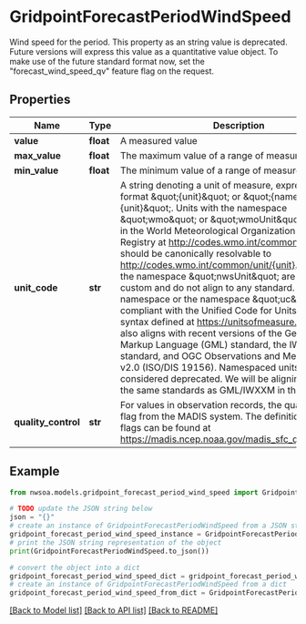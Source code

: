 # GridpointForecastPeriodWindSpeed

Wind speed for the period. This property as an string value is deprecated. Future versions will express this value as a quantitative value object. To make use of the future standard format now, set the \"forecast_wind_speed_qv\" feature flag on the request. 

## Properties

Name | Type | Description | Notes
------------ | ------------- | ------------- | -------------
**value** | **float** | A measured value | [optional] 
**max_value** | **float** | The maximum value of a range of measured values | [optional] 
**min_value** | **float** | The minimum value of a range of measured values | [optional] 
**unit_code** | **str** | A string denoting a unit of measure, expressed in the format \&quot;{unit}\&quot; or \&quot;{namespace}:{unit}\&quot;. Units with the namespace \&quot;wmo\&quot; or \&quot;wmoUnit\&quot; are defined in the World Meteorological Organization Codes Registry at http://codes.wmo.int/common/unit and should be canonically resolvable to http://codes.wmo.int/common/unit/{unit}. Units with the namespace \&quot;nwsUnit\&quot; are currently custom and do not align to any standard. Units with no namespace or the namespace \&quot;uc\&quot; are compliant with the Unified Code for Units of Measure syntax defined at https://unitsofmeasure.org/. This also aligns with recent versions of the Geographic Markup Language (GML) standard, the IWXXM standard, and OGC Observations and Measurements v2.0 (ISO/DIS 19156). Namespaced units are considered deprecated. We will be aligning API to use the same standards as GML/IWXXM in the future.  | [optional] 
**quality_control** | **str** | For values in observation records, the quality control flag from the MADIS system. The definitions of these flags can be found at https://madis.ncep.noaa.gov/madis_sfc_qc_notes.shtml  | [optional] 

## Example

```python
from nwsoa.models.gridpoint_forecast_period_wind_speed import GridpointForecastPeriodWindSpeed

# TODO update the JSON string below
json = "{}"
# create an instance of GridpointForecastPeriodWindSpeed from a JSON string
gridpoint_forecast_period_wind_speed_instance = GridpointForecastPeriodWindSpeed.from_json(json)
# print the JSON string representation of the object
print(GridpointForecastPeriodWindSpeed.to_json())

# convert the object into a dict
gridpoint_forecast_period_wind_speed_dict = gridpoint_forecast_period_wind_speed_instance.to_dict()
# create an instance of GridpointForecastPeriodWindSpeed from a dict
gridpoint_forecast_period_wind_speed_from_dict = GridpointForecastPeriodWindSpeed.from_dict(gridpoint_forecast_period_wind_speed_dict)
```
[[Back to Model list]](../README.md#documentation-for-models) [[Back to API list]](../README.md#documentation-for-api-endpoints) [[Back to README]](../README.md)



